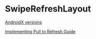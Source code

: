 
# SwipeRefreshLayout

[AndroidX versions](https://developer.android.com/jetpack/androidx/versions)  

[Implementing Pull to Refresh Guide](https://github.com/codepath/android_guides/wiki/Implementing-Pull-to-Refresh-Guide)  




